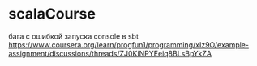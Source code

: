 # scalaCourse

бага с ошибкой запуска console в sbt
https://www.coursera.org/learn/progfun1/programming/xIz9O/example-assignment/discussions/threads/ZJ0KiNPYEeiq8BLsBpYkZA
